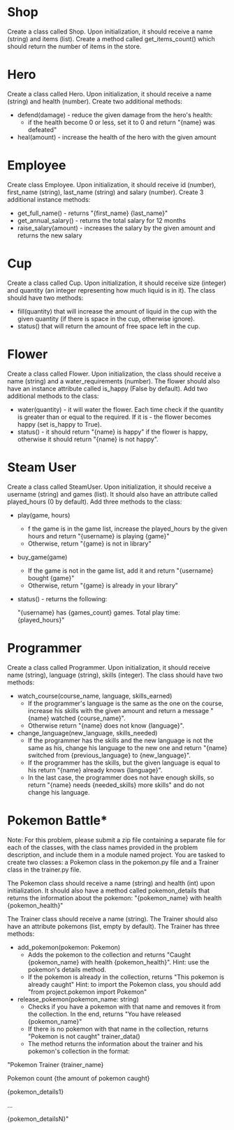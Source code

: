 # Shop
Create a class called Shop. Upon initialization, it should receive a name (string) and items (list). Create a method called get_items_count() which should return the number of items in the store.

# Hero
Create a class called Hero. Upon initialization, it should receive a name (string) and health (number). Create two additional methods:
- defend(damage) - reduce the given damage from the hero's health:
    - if the health become 0 or less, set it to 0 and return "{name} was defeated"
- heal(amount) - increase the health of the hero with the given amount


# Employee
Create class Employee. Upon initialization, it should receive id (number), first_name (string), last_name (string) and salary (number).
Create 3 additional instance methods:
- get_full_name() - returns "{first_name} {last_name}"
- get_annual_salary() - returns the total salary for 12 months
- raise_salary(amount) - increases the salary by the given amount and returns the new salary


# Cup
Create a class called Cup. Upon initialization, it should receive size (integer) and quantity (an integer representing how much liquid is in it).
The class should have two methods:
- fill(quantity) that will increase the amount of liquid in the cup with the given quantity (if there is space in the cup, otherwise ignore).
- status() that will return the amount of free space left in the cup.


# Flower
Create a class called Flower. Upon initialization, the class should receive a name (string) and a water_requirements (number). The flower should also have an instance attribute called is_happy (False by default).
Add two additional methods to the class:
- water(quantity) - it will water the flower. Each time check if the quantity is greater than or equal to the required. If it is - the flower becomes happy (set is_happy to True).
- status() - it should return "{name} is happy" if the flower is happy, otherwise it should return "{name} is not happy".


# Steam User
Create a class called SteamUser. Upon initialization, it should receive a username (string) and games (list). It should also have an attribute called played_hours (0 by default). Add three methods to the class:
- play(game, hours)
    - f the game is in the game list, increase the played_hours by the given hours and return "{username} is playing {game}"
    - Otherwise, return "{game} is not in library"
- buy_game(game)
    - If the game is not in the game list, add it and return "{username} bought {game}"
    - Otherwise, return "{game} is already in your library"
- status() - returns the following:

    "{username} has {games_count} games. Total play time: {played_hours}"


# Programmer
Create a class called Programmer. Upon initialization, it should receive name (string), language (string), skills (integer). The class should have two methods:
- watch_course(course_name, language, skills_earned)
    - If the programmer's language is the same as the one on the course, increase his skills with the given amount and return a message "{name} watched {course_name}".
    - Otherwise return "{name} does not know {language}".
- change_language(new_language, skills_needed) 
    - If the programmer has the skills and the new language is not the same as his, change his language to the new one and return "{name} switched from {previous_language} to {new_language}".
    - If the programmer has the skills, but the given language is equal to his return "{name} already knows {language}".
    - In the last case, the programmer does not have enough skills, so return "{name} needs {needed_skills} more skills" and do not change his language.


# Pokemon Battle*
Note: For this problem, please submit a zip file containing a separate file for each of the classes, with the class names provided in the problem description, and include them in a module named project.
You are tasked to create two classes: a Pokemon class in the pokemon.py file and a Trainer class in the trainer.py file. 

The Pokemon class should receive a name (string) and health (int) upon initialization. It should also have a method called pokemon_details that returns the information about the pokemon: "{pokemon_name} with health {pokemon_health}"

The Trainer class should receive a name (string). The Trainer should also have an attribute pokemons (list, empty by default). The Trainer has three methods:
- add_pokemon(pokemon: Pokemon)
    - Adds the pokemon to the collection and returns "Caught {pokemon_name} with health {pokemon_health}". Hint: use the pokemon's details method.
    - If the pokemon is already in the collection, returns "This pokemon is already caught"
    Hint: to import the Pokemon class, you should add "from project.pokemon import Pokemon"
- release_pokemon(pokemon_name: string) 
    - Checks if you have a pokemon with that name and removes it from the collection. In the end, returns "You have released {pokemon_name}"
    - If there is no pokemon with that name in the collection, returns "Pokemon is not caught"
trainer_data()
    - The method returns the information about the trainer and his pokemon's collection in the format:

"Pokemon Trainer {trainer_name}

Pokemon count {the amount of pokemon caught}

{pokemon_details1}

...

{pokemon_detailsN}"